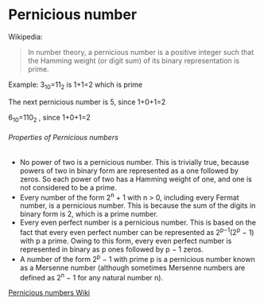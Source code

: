 # Pernicious number

Wikipedia:

>In number theory, a pernicious number is a positive integer such that the Hamming weight (or digit sum) of its binary representation is prime.


Example: 
3<sub>10</sub>=11<sub>2</sub> is 1+1=2 which is prime

The next pernicious number is 5, since 1+0+1=2

6<sub>10</sub>=110<sub>2</sub> , since 1+0+1=2


###### Properties of Pernicious numbers 
- No power of two is a pernicious number. This is trivially true, because powers of two in binary form are represented as a one followed by zeros. So each power of two has a Hamming weight of one, and one is not considered to be a prime.
- Every number of the form 2<sup>n</sup> + 1 with n > 0, including every Fermat number, is a pernicious number. This is because the sum of the digits in binary form is 2, which is a prime number.
- Every even perfect number is a pernicious number. This is based on the fact that every even perfect number can be represented as 2<sup>p−1</sup>(2<sup>p</sup> − 1) with p a prime. Owing to this form, every even perfect number is represented in binary as p ones followed by p − 1 zeros.
- A number of the form 2<sup>p</sup> − 1 with prime p is a pernicious number known as a Mersenne number (although sometimes Mersenne numbers are defined as 2<sup>n</sup> − 1 for any natural number n).

[Pernicious numbers Wiki](https://en.wikipedia.org/wiki/Pernicious_number)
